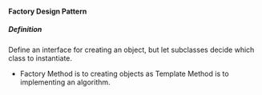 #### Factory Design Pattern

##### Definition

Define an interface for creating an object, but let subclasses decide which class to instantiate.

* Factory Method is to creating objects as Template Method is to implementing an algorithm.
